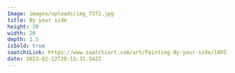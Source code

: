 ```yaml
---
Image: images/uploads/img_7372.jpg
title: By your side
height: 20
width: 20
depth: 1.5
isSold: true
saatchiLink: https://www.saatchiart.com/art/Painting-By-your-side/189576/8537402/view
date: 2023-02-12T20:15:31.542Z
---
```

